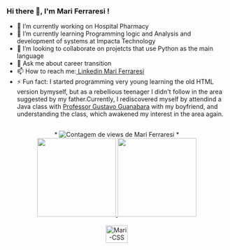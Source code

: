 ### Hi there 👋, I'm Mari Ferraresi !

- 🔭 I’m currently working on Hospital Pharmacy
- 🌱 I’m currently learning Programming logic and Analysis and development of systems at Impacta Technology
- 👯 I’m looking to collaborate on projetcts that use Python as the main language
- 💬 Ask me about career transition
- 📫 How to reach me:<a href="https://www.linkedin.com/in/mariane-pintucci-89739747"> Linkedin Mari Ferraresi </a>
- ⚡ Fun fact: I started programming very young learning the old HTML version bymyself, but as a rebellious teenager I didn't follow in the area suggested by my father.Currently, I rediscovered myself by attendind a Java class with <a href="https://github.com/gustavoguanabara"> Professor Gustavo Guanabara</a> with my boyfriend, and understanding the class, which awakened my interest in the area again.

##
<div align="center">
*
    <img src="https://komarev.com/ghpvc/?username=mfpintucci&color=blue" alt="Contagem de views de Mari Ferraresi"/>    
*
</div> 
<div align="center">
  <a href="https://github.com/mfpintucci">
  <img height="180em" src="https://github-readme-stats.vercel.app/api?username=mfpintucci&show_icons=true&theme=dark&include_all_commits=true&count_private=true"/>
  <img height="180em" src="https://github-readme-stats.vercel.app/api/top-langs/?username=mfpintucci&layout=compact&langs_count=7&theme=dark"/>
</div>
 
<div style="display: inline_block" align="center" ><br>
  <img align="center" alt="Mari-CSS" height="40" width="50" src="https://cdn.jsdelivr.net/gh/devicons/devicon/icons/python/python-original-wordmark.svg">
  <!--img align="center" alt="Mari-Js" height="30" width="40" src="https://raw.githubusercontent.com/devicons/devicon/master/icons/javascript/javascript-plain.svg">
  <img align="center" alt="Mari-HTML" height="30" width="40" src="https://raw.githubusercontent.com/devicons/devicon/master/icons/html5/html5-original.svg">
  <img align="center" alt="Mari-CSS" height="30" width="40" src="https://raw.githubusercontent.com/devicons/devicon/master/icons/css3/css3-original.svg"/--> 
    
    
</div>

